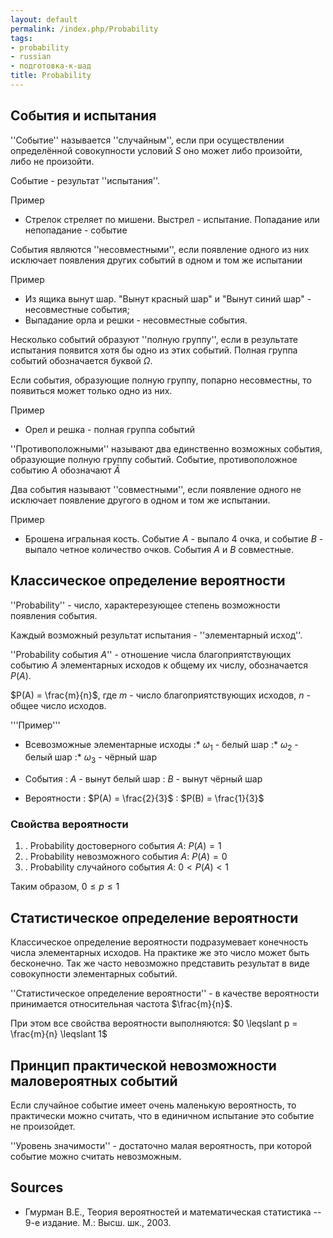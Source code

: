 ```yaml
---
layout: default
permalink: /index.php/Probability
tags:
- probability
- russian
- подготовка-к-шад
title: Probability
---
```

## События и испытания

''Событие'' называется ''случайным'', если при осуществлении определённой совокупности условий $S$ оно может либо произойти, либо не произойти.

Событие - результат ''испытания''.

Пример
- Стрелок стреляет по мишени. Выстрел - испытание. Попадание или непопадание - событие



События являются ''несовместными'', если появление одного из них исключает появления других событий в одном и том же испытании

Пример
- Из ящика вынут шар. "Вынут красный шар" и "Вынут синий шар" - несовместные события;
- Выпадание орла и решки - несовместные события.


Несколько событий образуют ''полную группу'', если в результате испытания появится хотя бы одно из этих событий. Полная группа событий обозначается буквой $\Omega$.

Если события, образующие полную группу, попарно несовместны, то появиться может только одно из них.

Пример
- Орел и решка - полная группа событий


''Противоположными'' называют два единственно возможных события, образующие полную группу событий. Событие, противоположное событию $A$ обозначают $\bar{A}$


Два события называют ''совместными'', если появление одного не исключает появление другого в одном и том же испытании.

Пример
- Брошена игральная кость. Событие $A$ - выпало 4 очка, и событие $B$ - выпало четное количество очков. События $A$ и $B$ совместные.

## Классическое определение вероятности

''Probability'' - число, характерезующее степень возможности появления события.

Каждый возможный результат испытания - ''элементарный исход''.

''Probability события $A$'' - отношение числа благоприятствующих событию $A$ элементарных исходов к общему их числу, обозначается $P(A)$. 

$P(A) = \frac{m}{n}$, где $m$ - число благоприятствующих исходов, $n$ - общее число исходов.


'''Пример'''

- Всевозможные элементарные исходы
:* $\omega_1$ - белый шар
:* $\omega_2$ - белый шар
:* $\omega_3$ - чёрный шар

- События
: $A$ - вынут белый шар
: $B$ - вынут чёрный шар

- Вероятности
: $P(A) = \frac{2}{3}$ 
: $P(B) = \frac{1}{3}$

### Свойства вероятности

1. . Probability достоверного события $A$: $P(A) = 1$
1. . Probability невозможного события $A$: $P(A) = 0$
1. . Probability случайного события $A$: $0 < P(A) < 1$

Таким образом, $0 \leqslant p \leqslant 1$


## Статистическое определение вероятности

Классическое определение вероятности подразумевает конечность числа элементарных исходов. На практике же это число может быть бесконечно. Так же часто невозможно представить результат в виде совокупности элементарных событий.

''Статистическое определение вероятности'' - в качестве вероятности принимается относительная частота $\frac{m}{n}$.

При этом все свойства вероятности выполняются: $0 \leqslant p = \frac{m}{n} \leqslant 1$


## Принцип практической невозможности маловероятных событий

Если случайное событие имеет очень маленькую вероятность, то практически можно считать, что в единичном испытание это событие не произойдет.

''Уровень значимости'' - достаточно малая вероятность, при которой событие можно считать невозможным. 

## Sources
- Гмурман В.Е., Теория вероятностей и математическая статистика -- 9-е издание. М.: Высш. шк., 2003.
